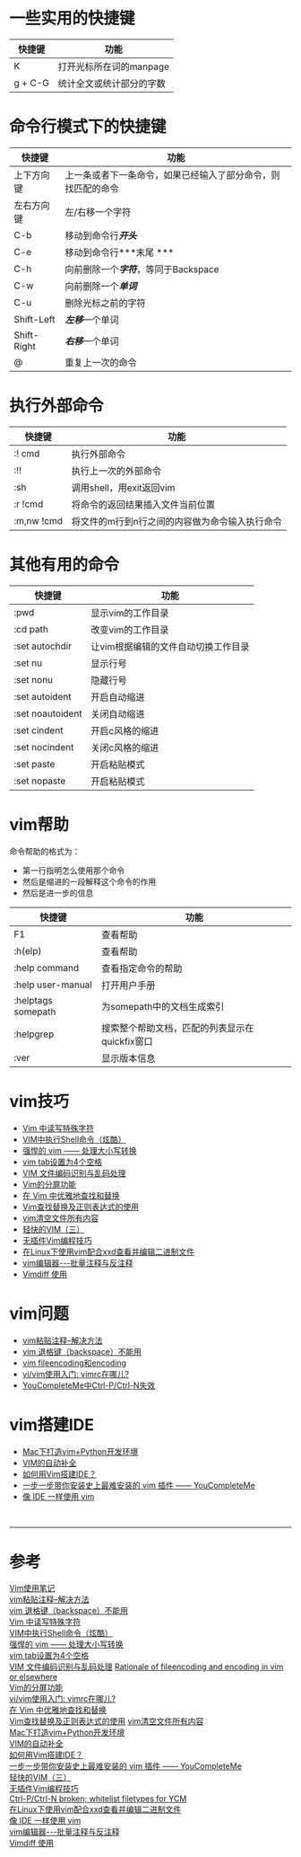 # 一些实用的快捷键
|快捷键 | 功能 |
|--- |--- |
|K | 打开光标所在词的manpage |
|g + C-G | 统计全文或统计部分的字数 |

# 命令行模式下的快捷键
|快捷键 | 功能 |
|--- |--- |
|上下方向键 | 上一条或者下一条命令，如果已经输入了部分命令，则找匹配的命令 |
|左右方向键 | 左/右移一个字符 |
|C-b | 移动到命令行***开头*** |
|C-e | 移动到命令行***末尾 ***|
|C-h | 向前删除一个***字符***，等同于Backspace|
|C-w | 向前删除一个***单词*** |
|C-u | 删除光标之前的字符 |
|Shift-Left | ***左移***一个单词 |
|Shift-Right | ***右移***一个单词 |
|@ | 重复上一次的命令|


# 执行外部命令
|快捷键 | 功能 |
|--- |--- |
|:! cmd | 执行外部命令 |
|:!! | 执行上一次的外部命令 |
|:sh | 调用shell，用exit返回vim |
|:r !cmd | 将命令的返回结果插入文件当前位置 |
|:m,nw !cmd |将文件的m行到n行之间的内容做为命令输入执行命令 |


# 其他有用的命令
|快捷键 | 功能 |
|--- |--- |
|:pwd | 显示vim的工作目录 |
|:cd path | 改变vim的工作目录 |
|:set autochdir | 让vim根据编辑的文件自动切换工作目录 |
|:set nu | 显示行号 |
|:set nonu | 隐藏行号 |
|:set autoident | 开启自动缩进 |
|:set noautoident | 关闭自动缩进 |
|:set cindent | 开启c风格的缩进 |
|:set nocindent | 关闭c风格的缩进 |
|:set paste | 开启粘贴模式 |
|:set nopaste | 开启粘贴模式 |


# vim帮助
命令帮助的格式为：
- 第一行指明怎么使用那个命令
- 然后是缩进的一段解释这个命令的作用
- 然后是进一步的信息

|快捷键 | 功能 |
|--- |--- |
|F1 | 查看帮助 |
|:h(elp) | 查看帮助 |
|:help command | 查看指定命令的帮助 |
|:help user-manual | 打开用户手册 |
|:helptags somepath | 为somepath中的文档生成索引 |
|:helpgrep | 搜索整个帮助文档，匹配的列表显示在quickfix窗口 |
|:ver | 显示版本信息 |


# vim技巧
- [Vim 中读写特殊字符][4]
- [VIM中执行Shell命令（炫酷）][5]
- [强悍的 vim —— 处理大小写转换][6]
- [vim tab设置为4个空格][7]
- [VIM 文件编码识别与乱码处理][8]
- [Vim的分屏功能][10]
- [在 Vim 中优雅地查找和替换][12]
- [Vim查找替换及正则表达式的使用][13]
- [vim清空文件所有内容][14]
- [轻快的VIM（三）][19]
- [无插件Vim编程技巧][20]
- [在Linux下使用vim配合xxd查看并编辑二进制文件][22]
- [vim编辑器---批量注释与反注释][24]
- [Vimdiff 使用][25]


# vim问题
- [vim粘贴注释–解决方法][2]
- [vim 退格键（backspace）不能用][3]
- [vim fileencoding和encoding][9]
- [vi/vim使用入门: vimrc在哪儿?][11]
- [YouCompleteMe中Ctrl-P/Ctrl-N失效][21]


# vim搭建IDE
- [Mac下打造vim+Python开发环境][15]  
- [VIM的自动补全][16]  
- [如何用Vim搭建IDE？][17]  
- [一步一步带你安装史上最难安装的 vim 插件 —— YouCompleteMe][18] 
- [像 IDE 一样使用 vim][23]


<br/>

---

# 参考

[Vim使用笔记][1]  
[vim粘贴注释–解决方法][2]  
[vim 退格键（backspace）不能用][3]  
[Vim 中读写特殊字符][4]  
[VIM中执行Shell命令（炫酷）][5]  
[强悍的 vim —— 处理大小写转换][6]  
[vim tab设置为4个空格][7]  
[VIM 文件编码识别与乱码处理][8]
[Rationale of fileencoding and encoding in vim or elsewhere][9]  
[Vim的分屏功能][10]  
[vi/vim使用入门: vimrc在哪儿?][11]  
[在 Vim 中优雅地查找和替换][12]  
[Vim查找替换及正则表达式的使用][13] 
[vim清空文件所有内容][14]  
[Mac下打造vim+Python开发环境][15]    
[VIM的自动补全][16]    
[如何用Vim搭建IDE？][17]   
[一步一步带你安装史上最难安装的 vim 插件 —— YouCompleteMe][18]   
[轻快的VIM（三）][19]  
[无插件Vim编程技巧][20]  
[Ctrl-P/Ctrl-N broken; whitelist filetypes for YCM][21]  
[在Linux下使用vim配合xxd查看并编辑二进制文件][22]  
[像 IDE 一样使用 vim][23]  
[vim编辑器---批量注释与反注释][24]  
[Vimdiff 使用][25]

[1]: http://www.cnblogs.com/jiqingwu/archive/2012/06/14/vim_notes.html
[2]: http://www.chenglin.name/linux/blog-linux/595.html
[3]: https://my.oschina.net/zhangdapeng89/blog/56593
[4]: http://harttle.com/2016/08/22/vim-special-characters.html
[5]: http://blog.csdn.net/bnxf00000/article/details/46618465
[6]: http://blog.csdn.net/lanchunhui/article/details/51542211
[7]: http://blog.csdn.net/jiang1013nan/article/details/6298727
[8]: http://edyfox.codecarver.org/html/vim_fileencodings_detection.html
[9]: https://stackoverflow.com/questions/22044869/rationale-of-fileencoding-and-encoding-in-vim-or-elsewhere
[10]: https://coolshell.cn/articles/1679.html
[11]: http://easwy.com/blog/archives/where-is-vimrc/
[12]: http://harttle.com/2016/08/08/vim-search-in-file.html
[13]: https://tanqisen.github.io/blog/2013/01/13/vim-search-replace-regex/
[14]: http://blog.sina.com.cn/s/blog_9f1118490102vdai.html
[15]: http://zcheng.ren/2016/12/28/VimAndZshInMacTerminal/
[16]: http://www.itye.org/archives/3227
[17]: http://harttle.com/2015/11/04/vim-ide.html
[18]: http://www.jianshu.com/p/d908ce81017a
[19]: http://www.cnblogs.com/nerxious/archive/2012/12/21/2828520.html
[20]: https://coolshell.cn/articles/11312.html
[21]: https://github.com/Valloric/YouCompleteMe/issues/178
[22]: http://www.cnblogs.com/killkill/archive/2010/06/23/1763785.html
[23]: https://github.com/yangyangwithgnu/use_vim_as_ide
[24]: http://blog.csdn.net/xiajun07061225/article/details/8488210
[25]: https://www.ibm.com/developerworks/cn/linux/l-vimdiff/index.html
